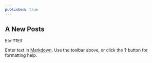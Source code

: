 ```yaml
---
published: true
---
```






## A New Posts

Elo!!11Elf

Enter text in [Markdown](http://daringfireball.net/projects/markdown/). Use the toolbar above, or click the **?** button for formatting help.

